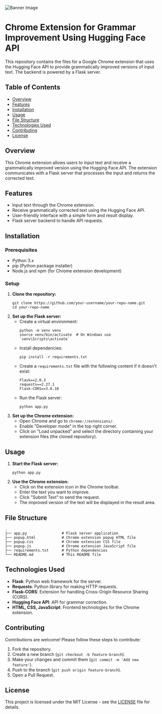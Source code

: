 <!DOCTYPE html>
<html lang="en">
<head>
    <meta charset="UTF-8">
    <meta name="viewport" content="width=device-width, initial-scale=1.0">
</head>
<body>
    <div>
        <img src="" alt="Banner Image" class="banner">
    </div>
</body>
</html>
<body>
    <h1>Chrome Extension for Grammar Improvement Using Hugging Face API</h1>
    <p>This repository contains the files for a Google Chrome extension that uses the Hugging Face API to provide grammatically improved versions of input text. The backend is powered by a Flask server.</p>
    <h2>Table of Contents</h2>
    <ul>
        <li><a href="#overview">Overview</a></li>
        <li><a href="#features">Features</a></li>
        <li><a href="#installation">Installation</a></li>
        <li><a href="#usage">Usage</a></li>
        <li><a href="#file-structure">File Structure</a></li>
        <li><a href="#technologies-used">Technologies Used</a></li>
        <li><a href="#contributing">Contributing</a></li>
        <li><a href="#license">License</a></li>
    </ul>
    <h2 id="overview">Overview</h2>
    <p>This Chrome extension allows users to input text and receive a grammatically improved version using the Hugging Face API. The extension communicates with a Flask server that processes the input and returns the corrected text.</p>
    <h2 id="features">Features</h2>
    <ul>
        <li>Input text through the Chrome extension.</li>
        <li>Receive grammatically corrected text using the Hugging Face API.</li>
        <li>User-friendly interface with a simple form and result display.</li>
        <li>Flask server backend to handle API requests.</li>
    </ul>
    <h2 id="installation">Installation</h2>
    <h3>Prerequisites</h3>
    <ul>
        <li>Python 3.x</li>
        <li>pip (Python package installer)</li>
        <li>Node.js and npm (for Chrome extension development)</li>
    </ul>
    <h3>Setup</h3>
    <ol>
        <li><strong>Clone the repository:</strong>
            <pre><code>git clone https://github.com/your-username/your-repo-name.git
cd your-repo-name</code></pre>
        </li>
        <li><strong>Set up the Flask server:</strong>
            <ul>
                <li>Create a virtual environment:
                    <pre><code>python -m venv venv
source venv/bin/activate  # On Windows use `venv\Scripts\activate`</code></pre>
                </li>
                <li>Install dependencies:
                    <pre><code>pip install -r requirements.txt</code></pre>
                </li>
                <li>Create a <code>requirements.txt</code> file with the following content if it doesn't exist:
                    <pre><code>Flask==2.0.3
requests==2.27.1
Flask-CORS==3.0.10</code></pre>
                </li>
                <li>Run the Flask server:
                    <pre><code>python app.py</code></pre>
                </li>
            </ul>
        </li>
        <li><strong>Set up the Chrome extension:</strong>
            <ul>
                <li>Open Chrome and go to <code>chrome://extensions/</code>.</li>
                <li>Enable "Developer mode" in the top right corner.</li>
                <li>Click on "Load unpacked" and select the directory containing your extension files (the cloned repository).</li>
            </ul>
        </li>
    </ol>
    <h2 id="usage">Usage</h2>
    <ol>
        <li><strong>Start the Flask server:</strong>
            <pre><code>python app.py</code></pre>
        </li>
        <li><strong>Use the Chrome extension:</strong>
            <ul>
                <li>Click on the extension icon in the Chrome toolbar.</li>
                <li>Enter the text you want to improve.</li>
                <li>Click "Submit Text" to send the request.</li>
                <li>The improved version of the text will be displayed in the result area.</li>
            </ul>
        </li>
    </ol>
    <h2 id="file-structure">File Structure</h2>
    <pre><code>.
├── app.py                # Flask server application
├── popup.html            # Chrome extension popup HTML file
├── popup.css             # Chrome extension CSS file
├── popup.js              # Chrome extension JavaScript file
├── requirements.txt      # Python dependencies
└── README.md             # This README file</code></pre>
    <h2 id="technologies-used">Technologies Used</h2>
    <ul>
        <li><strong>Flask</strong>: Python web framework for the server.</li>
        <li><strong>Requests</strong>: Python library for making HTTP requests.</li>
        <li><strong>Flask-CORS</strong>: Extension for handling Cross-Origin Resource Sharing (CORS).</li>
        <li><strong>Hugging Face API</strong>: API for grammar correction.</li>
        <li><strong>HTML, CSS, JavaScript</strong>: Frontend technologies for the Chrome extension.</li>
    </ul>
    <h2 id="contributing">Contributing</h2>
    <p>Contributions are welcome! Please follow these steps to contribute:</p>
    <ol>
        <li>Fork the repository.</li>
        <li>Create a new branch (<code>git checkout -b feature-branch</code>).</li>
        <li>Make your changes and commit them (<code>git commit -m 'Add new feature'</code>).</li>
        <li>Push to the branch (<code>git push origin feature-branch</code>).</li>
        <li>Open a Pull Request.</li>
    </ol>
    <h2 id="license">License</h2>
    <p>This project is licensed under the MIT License - see the <a href="LICENSE">LICENSE</a> file for details.</p>
</body>
</html>
